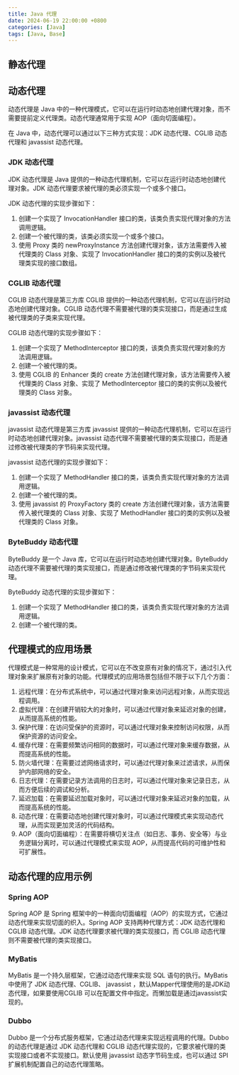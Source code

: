 ```yaml
---
title: Java 代理
date: 2024-06-19 22:00:00 +0800
categories: [Java]
tags: [Java, Base]
---
```



## 静态代理



## 动态代理

动态代理是 Java 中的一种代理模式，它可以在运行时动态地创建代理对象，而不需要提前定义代理类。动态代理通常用于实现 AOP（面向切面编程）。

在 Java 中，动态代理可以通过以下三种方式实现：JDK 动态代理、CGLIB 动态代理和 javassist 动态代理。

### JDK 动态代理

JDK 动态代理是 Java 提供的一种动态代理机制，它可以在运行时动态地创建代理对象。JDK 动态代理要求被代理的类必须实现一个或多个接口。

JDK 动态代理的实现步骤如下：

1. 创建一个实现了 InvocationHandler 接口的类，该类负责实现代理对象的方法调用逻辑。
2. 创建一个被代理的类，该类必须实现一个或多个接口。
3. 使用 Proxy 类的 newProxyInstance 方法创建代理对象，该方法需要传入被代理类的 Class 对象、实现了 InvocationHandler 接口的类的实例以及被代理类实现的接口数组。

### CGLIB 动态代理

CGLIB 动态代理是第三方库 CGLIB 提供的一种动态代理机制，它可以在运行时动态地创建代理对象。CGLIB 动态代理不需要被代理的类实现接口，而是通过生成被代理类的子类来实现代理。

CGLIB 动态代理的实现步骤如下：

1. 创建一个实现了 MethodInterceptor 接口的类，该类负责实现代理对象的方法调用逻辑。
2. 创建一个被代理的类。
3. 使用 CGLIB 的 Enhancer 类的 create 方法创建代理对象，该方法需要传入被代理类的 Class 对象、实现了 MethodInterceptor 接口的类的实例以及被代理类的 Class 对象。

### javassist 动态代理

javassist 动态代理是第三方库 javassist 提供的一种动态代理机制，它可以在运行时动态地创建代理对象。javassist 动态代理不需要被代理的类实现接口，而是通过修改被代理类的字节码来实现代理。

javassist 动态代理的实现步骤如下：

1. 创建一个实现了 MethodHandler 接口的类，该类负责实现代理对象的方法调用逻辑。
2. 创建一个被代理的类。
3. 使用 javassist 的 ProxyFactory 类的 create 方法创建代理对象，该方法需要传入被代理类的 Class 对象、实现了 MethodHandler 接口的类的实例以及被代理类的 Class 对象。

### ByteBuddy 动态代理

ByteBuddy 是一个 Java 库，它可以在运行时动态地创建代理对象。ByteBuddy 动态代理不需要被代理的类实现接口，而是通过修改被代理类的字节码来实现代理。

ByteBuddy 动态代理的实现步骤如下：

1. 创建一个实现了 MethodHandler 接口的类，该类负责实现代理对象的方法调用逻辑。
2. 创建一个被代理的类。

## 代理模式的应用场景

代理模式是一种常用的设计模式，它可以在不改变原有对象的情况下，通过引入代理对象来扩展原有对象的功能。代理模式的应用场景包括但不限于以下几个方面：

1. 远程代理：在分布式系统中，可以通过代理对象来访问远程对象，从而实现远程调用。
2. 虚拟代理：在创建开销较大的对象时，可以通过代理对象来延迟对象的创建，从而提高系统的性能。
3. 保护代理：在访问受保护的资源时，可以通过代理对象来控制访问权限，从而保护资源的访问安全。
4. 缓存代理：在需要频繁访问相同的数据时，可以通过代理对象来缓存数据，从而提高系统的性能。
5. 防火墙代理：在需要过滤网络请求时，可以通过代理对象来过滤请求，从而保护内部网络的安全。
6. 日志代理：在需要记录方法调用的日志时，可以通过代理对象来记录日志，从而方便后续的调试和分析。
7. 延迟加载：在需要延迟加载对象时，可以通过代理对象来延迟对象的加载，从而提高系统的性能。
8. 动态代理：在需要动态地创建代理对象时，可以通过代理模式来实现动态代理，从而实现更加灵活的代码结构。
9. AOP（面向切面编程）：在需要将横切关注点（如日志、事务、安全等）与业务逻辑分离时，可以通过代理模式来实现 AOP，从而提高代码的可维护性和可扩展性。


## 动态代理的应用示例

### Spring AOP

Spring AOP 是 Spring 框架中的一种面向切面编程（AOP）的实现方式，它通过动态代理来实现切面的织入。Spring AOP 支持两种代理方式：JDK 动态代理和 CGLIB 动态代理。JDK 动态代理要求被代理的类实现接口，而 CGLIB 动态代理则不需要被代理的类实现接口。

### MyBatis

MyBatis 是一个持久层框架，它通过动态代理来实现 SQL 语句的执行。MyBatis 中使用了 JDK 动态代理、CGLIB、 javassist ，默认Mapper代理使用的是JDK动态代理，如果要使用CGLIB 可以在配置文件中指定。而懒加载是通过javassist实现的。

### Dubbo

Dubbo 是一个分布式服务框架，它通过动态代理来实现远程调用的代理。Dubbo 的动态代理是通过 JDK 动态代理和 CGLIB 动态代理实现的，它要求被代理的类实现接口或者不实现接口。默认使用 javassist 动态字节码生成，也可以通过 SPI 扩展机制配置自己的动态代理策略。
